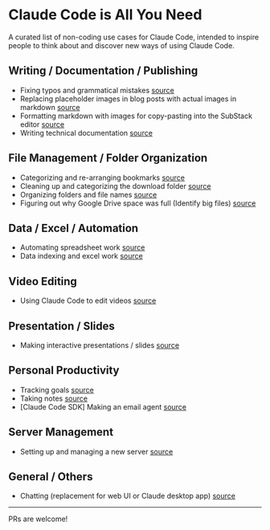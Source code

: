 # Claude Code is All You Need

A curated list of non-coding use cases for Claude Code, intended to inspire people to think about and discover new ways of using Claude Code.

## Writing / Documentation / Publishing

- Fixing typos and grammatical mistakes [source](https://x.com/paradite_/status/1957105677937033625)
- Replacing placeholder images in blog posts with actual images in markdown [source](https://x.com/paradite_/status/1957105677937033625)
- Formatting markdown with images for copy-pasting into the SubStack editor [source](https://x.com/paradite_/status/1957105677937033625)
- Writing technical documentation [source](https://www.linkedin.com/pulse/from-week-long-30-minute-process-how-claude-code-our-technical-john-bhfvc/)

## File Management / Folder Organization

- Categorizing and re-arranging bookmarks [source](https://x.com/im_benhur/status/1957441383645552919)
- Cleaning up and categorizing the download folder [source](https://x.com/sebish/status/1957395206275285227)
- Organizing folders and file names [source](https://x.com/Nimish_says/status/1957354900180095134)
- Figuring out why Google Drive space was full (Identify big files) [source](https://www.reddit.com/r/gsuite/comments/1n6for6/my_google_drive_was_mysteriously_full_so_i_built/)

## Data / Excel / Automation

- Automating spreadsheet work [source](https://x.com/danteocualesjr/status/1957279975784288387)
- Data indexing and excel work [source](https://www.reddit.com/r/ClaudeAI/comments/1n4jivt/not_a_programmer_but_claude_code_literally_saves/)

## Video Editing

- Using Claude Code to edit videos [source](https://x.com/trq212/status/1947706205172068624)

## Presentation / Slides

- Making interactive presentations / slides [source](https://x.com/rileybrown_ai/status/1965242180957868133)

## Personal Productivity

- Tracking goals [source](https://x.com/thomasthecosmic/status/1957388434332344610)
- Taking notes [source](https://x.com/thomasthecosmic/status/1957388434332344610)
- [Claude Code SDK] Making an email agent [source](https://x.com/trq212/status/1968405908301709582)

## Server Management

- Setting up and managing a new server [source](https://x.com/thomasthecosmic/status/1957388434332344610)

## General / Others

- Chatting (replacement for web UI or Claude desktop app) [source](https://x.com/asankhaya/status/1957287825943970098)

---

PRs are welcome!
